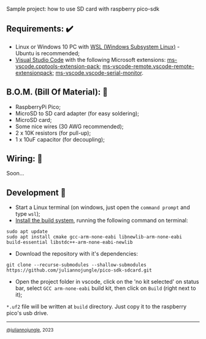Sample project: how to use SD card with raspberry pico-sdk

## Requirements: :heavy_check_mark:

- Linux or Windows 10 PC with [WSL (Windows Subsystem Linux)](https://learn.microsoft.com/pt-br/windows/wsl/install) - Ubuntu is recommended;
- [Visual Studio Code](https://code.visualstudio.com/download) with the following Microsoft extensions:
[ms-vscode.cpptools-extension-pack](https://marketplace.visualstudio.com/items?itemName=ms-vscode.cpptools-extension-pack);
[ms-vscode-remote.vscode-remote-extensionpack](https://marketplace.visualstudio.com/items?itemName=ms-vscode-remote.vscode-remote-extensionpack);
[ms-vscode.vscode-serial-monitor](https://marketplace.visualstudio.com/items?itemName=ms-vscode.vscode-serial-monitor).

## B.O.M. (Bill Of Material): :shopping_cart:

- RaspberryPi Pico;
- MicroSD to SD card adapter (for easy soldering);
- MicroSD card;
- Some nice wires (30 AWG recommended);
- 2 x 10K resistors (for pull-up);
- 1 x 10uF capacitor (for decoupling);

## Wiring: :electric_plug:

Soon...

## Development :space_invader:

- Start a Linux terminal (on windows, just open the `command prompt` and type `wsl`);
- [Install the build system](https://datasheets.raspberrypi.com/pico/getting-started-with-pico.pdf), running the following command on terminal:

```
sudo apt update
sudo apt install cmake gcc-arm-none-eabi libnewlib-arm-none-eabi build-essential libstdc++-arm-none-eabi-newlib
```

- Download the repository with it's dependencies:

```
git clone --recurse-submodules --shallow-submodules https://github.com/juliannojungle/pico-sdk-sdcard.git
```

- Open the project folder in vscode, click on the 'no kit selected' on status bar, select `GCC arm-none-eabi` build kit, then click on `Build` (right next to it);

`*.uf2` file will be written at `build` directory. Just copy it to the raspberry pico's usb drive.

---
<sup>[@juliannojungle](https://github.com/juliannojungle), 2023</sup>
